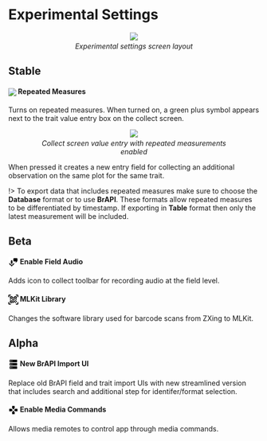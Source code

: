 Experimental Settings
=====================

<figure align="center" class="image">
  <img src="_static/images/settings/experimental/settings_experimental_framed.png" width="350px"> 
  <figcaption><i>Experimental settings screen layout</i></figcaption> 
</figure>

Stable
------

#### <img ref="flask" style="vertical-align: middle;" src="_static/icons/settings/experimental/flask-outline.png" width="20px"> Repeated Measures

Turns on repeated measures. When turned on, a green plus symbol appears
next to the trait value entry box on the collect screen.

<figure align="center" class="image">
  <img src="_static/images/settings/experimental/settings_experimental_repeated_icon.png" width="325px"> 
  <figcaption><i>Collect screen value entry with repeated measurements enabled</i></figcaption> 
</figure>

When pressed it creates a new entry field for collecting an additional
observation on the same plot for the same trait.

!> To export data that includes repeated measures make sure to choose the
**Database** format or to use **BrAPI**. These formats allow repeated
measures to be differentiated by timestamp. If exporting in **Table**
format then only the latest measurement will be included.

Beta
----

#### <img ref="audio" style="vertical-align: middle;" src="_static/icons/settings/experimental/microphone-message.png" width="20px"> Enable Field Audio

Adds icon to collect toolbar for recording audio at the field level.

#### <img ref="library" style="vertical-align: middle;" src="_static/icons/settings/experimental/qrcode-scan.png" width="20px"> MLKit Library

Changes the software library used for barcode scans from ZXing to MLKit.

Alpha
-----

#### <img ref="brapi" style="vertical-align: middle;" src="_static/icons/settings/experimental/server.png" width="20px"> New BrAPI Import UI

Replace old BrAPI field and trait import UIs with new streamlined version that includes search and additional step for identifer/format selection.

#### <img ref="media" style="vertical-align: middle;" src="_static/icons/settings/experimental/gamepad.png" width="20px"> Enable Media Commands

Allows media remotes to control app through media commands.
